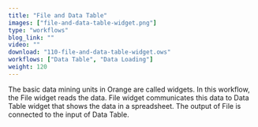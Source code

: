 ```yaml
---
title: "File and Data Table"
images: ["file-and-data-table-widget.png"]
type: "workflows"
blog_link: ""
video: ""
download: "110-file-and-data-table-widget.ows"
workflows: ["Data Table", "Data Loading"]
weight: 120
---
```


The basic data mining units in Orange are called widgets. In this workflow, the File widget reads the data. File widget communicates this data to Data Table widget that shows the data in a spreadsheet. The output of File is connected to the input of Data Table.
